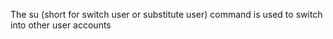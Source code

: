 The su (short for switch user or substitute user) 
command is used to switch into other user accounts
